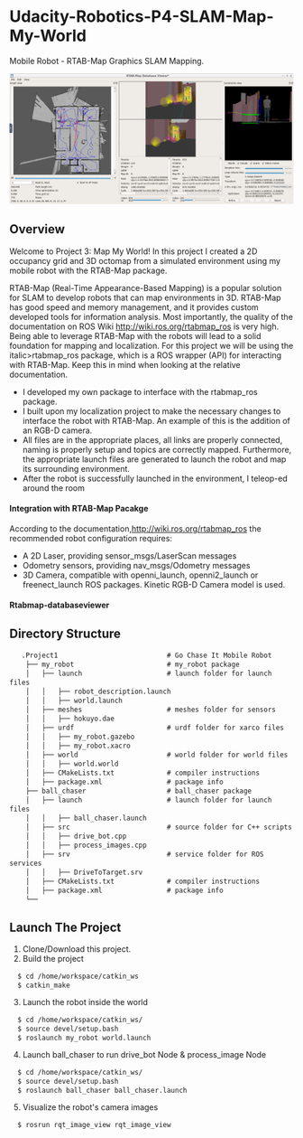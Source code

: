 # Udacity-Robotics-P4-SLAM-Map-My-World

Mobile Robot - RTAB-Map Graphics SLAM Mapping.

![](workspace/RESULT%20IMAGES/RtabMap_DatabaseViewer.PNG)

## Overview
Welcome to Project 3: Map My World! In this project I created a 2D occupancy grid and 3D octomap from a simulated environment using my mobile robot with the RTAB-Map package.

RTAB-Map (Real-Time Appearance-Based Mapping) is a popular solution for SLAM to develop robots that can map environments in 3D. RTAB-Map has good speed and memory management, and it provides custom developed tools for information analysis. Most importantly, the quality of the documentation on ROS Wiki <a href="http://wiki.ros.org/rtabmap_ros" target="_blank">http://wiki.ros.org/rtabmap_ros</a> is very high. Being able to leverage RTAB-Map with the robots will lead to a solid foundation for mapping and localization. For this project we will be using the italic>rtabmap_ros package</italic>, which is a ROS wrapper (API) for interacting with RTAB-Map. Keep this in mind when looking at the relative documentation.
<ul>
  <li>I developed my own package to interface with the rtabmap_ros package.</li>
  <li>I built upon my localization project to make the necessary changes to interface the robot with RTAB-Map. An example of this is the addition of an RGB-D camera.</li>
  <li>All files are in the appropriate places, all links are properly connected, naming is properly setup and topics are correctly mapped. Furthermore, the appropriate launch files are generated to launch the robot and map its surrounding environment.</li>  
  <li>After the robot is successfully launched in the environment, I teleop-ed around the room </li>  
</ul>

#### Integration with RTAB-Map Pacakge
According to the documentation,<a href="http://wiki.ros.org/rtabmap_ros" target="_blank">http://wiki.ros.org/rtabmap_ros</a> the recommended robot configuration requires:
<ul>
<li>A 2D Laser, providing sensor_msgs/LaserScan messages
<li>Odometry sensors, providing nav_msgs/Odometry messages
<li>3D Camera, compatible with openni_launch, openni2_launch or freenect_launch ROS packages. Kinetic RGB-D Camera model is used.
</ul>

#### Rtabmap-databaseviewer



## Directory Structure
```
   .Project1                           # Go Chase It Mobile Robot
    ├── my_robot                       # my_robot package                   
    │   ├── launch                     # launch folder for launch files   
    │   │   ├── robot_description.launch
    │   │   ├── world.launch
    │   ├── meshes                     # meshes folder for sensors
    │   │   ├── hokuyo.dae
    │   ├── urdf                       # urdf folder for xarco files
    │   │   ├── my_robot.gazebo
    │   │   ├── my_robot.xacro
    │   ├── world                      # world folder for world files
    │   │   ├── world.world
    │   ├── CMakeLists.txt             # compiler instructions
    │   ├── package.xml                # package info
    ├── ball_chaser                    # ball_chaser package                   
    │   ├── launch                     # launch folder for launch files   
    │   │   ├── ball_chaser.launch
    │   ├── src                        # source folder for C++ scripts
    │   │   ├── drive_bot.cpp
    │   │   ├── process_images.cpp
    │   ├── srv                        # service folder for ROS services
    │   │   ├── DriveToTarget.srv
    │   ├── CMakeLists.txt             # compiler instructions
    │   ├── package.xml                # package info                  
    └──                              
```

## Launch The Project

  1. Clone/Download this project.
  2. Build the project
```
  $ cd /home/workspace/catkin_ws
  $ catkin_make
```
  3. Launch the robot inside the world
```
  $ cd /home/workspace/catkin_ws/
  $ source devel/setup.bash
  $ roslaunch my_robot world.launch
```
  4. Launch ball_chaser to run drive_bot Node & process_image Node
```
  $ cd /home/workspace/catkin_ws/
  $ source devel/setup.bash
  $ roslaunch ball_chaser ball_chaser.launch
```
  5. Visualize the robot's camera images
```
  $ rosrun rqt_image_view rqt_image_view  
```
